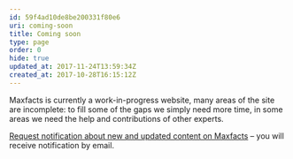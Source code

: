 ```yaml
---
id: 59f4ad10de8be200331f80e6
uri: coming-soon
title: Coming soon
type: page
order: 0
hide: true
updated_at: 2017-11-24T13:59:34Z
created_at: 2017-10-28T16:15:12Z
---
```


<aside>
    <p>Maxfacts is currently a work-in-progress website, many areas
        of the site are incomplete: to fill some of the gaps
        we simply need more time, in some areas we need the help
        and contributions of other experts.</p>
    <p><a href="/register">Request notification about new and updated content on Maxfacts</a>        – you will receive notification by email.</p>
</aside>
